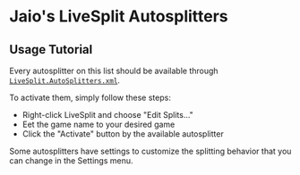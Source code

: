 # Jaio's LiveSplit Autosplitters

## Usage Tutorial

Every autosplitter on this list should be available through [`LiveSplit.AutoSplitters.xml`](https://github.com/LiveSplit/LiveSplit.AutoSplitters/blob/master/LiveSplit.AutoSplitters.xml).

To activate them, simply follow these steps:
- Right-click LiveSplit and choose "Edit Splits..."
- Eet the game name to your desired game
- Click the "Activate" button by the available autosplitter

Some autosplitters have settings to customize the splitting behavior that you can change in the Settings menu.
